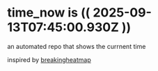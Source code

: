 # time_now is (( 2025-09-13T07:45:00.930Z ))

an automated repo that shows the currnent time

inspired by [breakingheatmap](https://github.com/breakingheatmap/breakingheatmap)